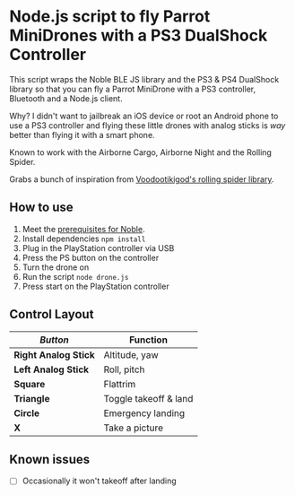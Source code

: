 # Node.js script to fly Parrot MiniDrones with a PS3 DualShock Controller
This script wraps the Noble BLE JS library and the PS3 & PS4 DualShock library so that you can fly a Parrot MiniDrone with a PS3 controller, Bluetooth and a Node.js client.

Why? I didn't want to jailbreak an iOS device or root an Android phone to use a PS3 controller and flying these little drones with analog sticks is _way_ better than flying it with a smart phone.

Known to work with the Airborne Cargo, Airborne Night and the Rolling Spider.

Grabs a bunch of inspiration from [Voodootikigod's rolling spider library](https://github.com/voodootikigod/node-rolling-spider).

## How to use

1. Meet the [prerequisites for Noble](https://github.com/sandeepmistry/noble#prerequisites).
1. Install dependencies `npm install`
1. Plug in the PlayStation controller via USB
1. Press the PS button on the controller
1. Turn the drone on
1. Run the script `node drone.js`
1. Press start on the PlayStation controller

## Control Layout
*Button* | Function
--- | ---
**Right Analog Stick** | Altitude, yaw
**Left Analog Stick** | Roll, pitch
**Square** | Flattrim
**Triangle** | Toggle takeoff & land
**Circle** | Emergency landing
**X** | Take a picture

## Known issues

- [ ] Occasionally it won't takeoff after landing